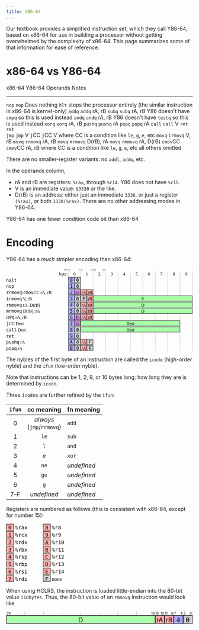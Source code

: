 ```yaml
---
title: Y86-64
...
```


Our textbook provides a simplified instruction set, which they call Y86-64, based on x86-64 for use in building a processor without getting overwhelmed by the complexity of x86-64.
This page summarizes some of that information for ease of reference.

# x86-64 vs Y86-64

x86-64      Y86-64      Operands    Notes
-------     -------     ---------   -----------------
`nop`       `nop`                   Does nothing
            `hlt`                   stops the processor entirely (the similar instruction in x86-64 is kernel-only)
`addq`      `addq`      rA, rB
`subq`      `subq`      rA, rB      Y86 doesn't have `cmpq` so this is used instead
`andq`      `andq`      rA, rB      Y86 doesn't have `testq` so this is used instead
`xorq`      `xorq`      rA, rB
`pushq`     `pushq`     rA
`popq`      `popq`      rA
`call`      `call`      V
`ret`       `ret`       
`jmp`       `jmp`       V
`j`CC       `j`CC       V           where CC is a condition like `le`, `g`, `e`, etc
`movq`      `irmovq`    V, rB
`movq`      `rrmovq`    rA, rB
`movq`      `mrmovq`    D(rB), rA
`movq`      `rmmovq`    rA, D(rB)
`cmov`CC    `cmov`CC    rA, rB      where CC is a condition like `le`, `g`, `e`, etc
all others  omitted

There are no smaller-register variants: no `addl`, `addw`, etc.

In the operands column,

- rA and rB are registers: `%rax`, through `%r14`. Y86 does not have `%r15`.
- V is an immediate value: `$3330` or the like.
- D(rB) is an address:
    either just an immediate `3330`,
    or just a register `(%rax)`,
    or both `3330(%rax)`.
    There are no other addressing modes in Y86-64.

Y86-64 has one fewer condition code bit than x86-64

# Encoding

Y86-64 has a *much* simpler encoding than x86-64:

<svg viewBox="0 -10 601 270" font-family="serif" font-size="14" style="max-width:42.9em">
<g font-size="8">
<text x="198" y="0" text-anchor="end">bit:</text>
<text x="201" y="0" text-anchor="start">0</text>
<text x="239" y="0" text-anchor="end">7</text>
<text x="241" y="0" text-anchor="start">8</text>
<text x="279" y="0" text-anchor="end">15</text>
<text x="281" y="0" text-anchor="start">16</text>
<text x="319" y="0" text-anchor="end">23</text>
</g>
<text x="198" y="16" text-anchor="end">byte:</text>
<text x="220" y="16" text-anchor="middle">0</text>
<text x="260" y="16" text-anchor="middle">1</text>
<text x="300" y="16" text-anchor="middle">2</text>
<text x="340" y="16" text-anchor="middle">3</text>
<text x="380" y="16" text-anchor="middle">4</text>
<text x="420" y="16" text-anchor="middle">5</text>
<text x="460" y="16" text-anchor="middle">6</text>
<text x="500" y="16" text-anchor="middle">7</text>
<text x="540" y="16" text-anchor="middle">8</text>
<text x="580" y="16" text-anchor="middle">9</text>
<path fill="none" stroke="black" stroke-width="0.25" d="M 200,0 v 260 M 240,0 v 260 M 280,0 v 260 M 320,0 v 260 M 360,0 v 260 M 400,0 v 260 M 440,0 v 260 M 480,0 v 260 M 520,0 v 260 M 560,0 v 260 M 600,0 v 260"/>
<g transform="translate(0,20)">
<rect x="200.5" y="1.5" width="19.5" height="17" fill="#aaf" stroke="black"/>
<rect x="220" y="1.5" width="19.5" height="17" fill="#ccc" stroke="black"/>
<text x="0" y="16" font-family="monospace">halt</text>
<text x="210" y="16" text-anchor="middle" font-family="monospace">0</text>
<text x="230" y="16" text-anchor="middle" font-family="monospace">0</text>
</g>
<g transform="translate(0,40)">
<rect x="200.5" y="1.5" width="19.5" height="17" fill="#aaf" stroke="black"/>
<rect x="220" y="1.5" width="19.5" height="17" fill="#ccc" stroke="black"/>
<text x="0" y="16" font-family="monospace">nop</text>
<text x="210" y="16" text-anchor="middle" font-family="monospace">1</text>
<text x="230" y="16" text-anchor="middle" font-family="monospace">0</text>
</g>
<g transform="translate(0,60)">
<rect x="200.5" y="1.5" width="19.5" height="17" fill="#aaf" stroke="black"/>
<rect x="220" y="1.5" width="19.5" height="17" fill="#c8c" stroke="black"/>
<rect x="240" y="1.5" width="19.5" height="17" fill="#faa" stroke="black"/>
<rect x="260" y="1.5" width="19.5" height="17" fill="#faa" stroke="black"/>
<text x="0" y="16"><tspan font-family="monospace">rrmovq</tspan>/<tspan font-family="monospace">cmov</tspan>CC rA, rB</text>
<text x="210" y="16" text-anchor="middle" font-family="monospace">2</text>
<text x="230" y="16" text-anchor="middle">cc</text>
<text x="250" y="16" text-anchor="middle">rA</text>
<text x="270" y="16" text-anchor="middle">rB</text>
</g>
<g transform="translate(0,80)">
<rect x="200.5" y="1.5" width="19.5" height="17" fill="#aaf" stroke="black"/>
<rect x="220" y="1.5" width="19.5" height="17" fill="#ccc" stroke="black"/>
<rect x="240" y="1.5" width="19.5" height="17" fill="#ccc" stroke="black"/>
<rect x="260" y="1.5" width="19.5" height="17" fill="#faa" stroke="black"/>
<rect x="280" y="1.5" width="319.5" height="17" fill="#afa" stroke="black"/>
<text x="0" y="16"><tspan font-family="monospace">irmovq</tspan> V, rB</text>
<text x="210" y="16" text-anchor="middle" font-family="monospace">3</text>
<text x="230" y="16" text-anchor="middle" font-family="monospace">0</text>
<text x="250" y="16" text-anchor="middle" font-family="monospace">F</text>
<text x="270" y="16" text-anchor="middle">rB</text>
<text x="440" y="16" text-anchor="middle">V</text>
</g>
<g transform="translate(0,100)">
<rect x="200.5" y="1.5" width="19.5" height="17" fill="#aaf" stroke="black"/>
<rect x="220" y="1.5" width="19.5" height="17" fill="#ccc" stroke="black"/>
<rect x="240" y="1.5" width="19.5" height="17" fill="#faa" stroke="black"/>
<rect x="260" y="1.5" width="19.5" height="17" fill="#faa" stroke="black"/>
<rect x="280" y="1.5" width="319.5" height="17" fill="#afa" stroke="black"/>
<text x="0" y="16"><tspan font-family="monospace">rmmovq</tspan> rA, D(rB)</text>
<text x="210" y="16" text-anchor="middle" font-family="monospace">4</text>
<text x="230" y="16" text-anchor="middle" font-family="monospace">0</text>
<text x="250" y="16" text-anchor="middle">rA</text>
<text x="270" y="16" text-anchor="middle">rB</text>
<text x="440" y="16" text-anchor="middle">D</text>
</g>
<g transform="translate(0,120)">
<rect x="200.5" y="1.5" width="19.5" height="17" fill="#aaf" stroke="black"/>
<rect x="220" y="1.5" width="19.5" height="17" fill="#ccc" stroke="black"/>
<rect x="240" y="1.5" width="19.5" height="17" fill="#faa" stroke="black"/>
<rect x="260" y="1.5" width="19.5" height="17" fill="#faa" stroke="black"/>
<rect x="280" y="1.5" width="319.5" height="17" fill="#afa" stroke="black"/>
<text x="0" y="16"><tspan font-family="monospace">mrmovq</tspan> D(rB), rA</text>
<text x="210" y="16" text-anchor="middle" font-family="monospace">5</text>
<text x="230" y="16" text-anchor="middle" font-family="monospace">0</text>
<text x="250" y="16" text-anchor="middle">rA</text>
<text x="270" y="16" text-anchor="middle">rB</text>
<text x="440" y="16" text-anchor="middle">D</text>
</g>
<g transform="translate(0,140)">
<rect x="200.5" y="1.5" width="19.5" height="17" fill="#aaf" stroke="black"/>
<rect x="220" y="1.5" width="19.5" height="17" fill="#c8c" stroke="black"/>
<rect x="240" y="1.5" width="19.5" height="17" fill="#faa" stroke="black"/>
<rect x="260" y="1.5" width="19.5" height="17" fill="#faa" stroke="black"/>
<text x="0" y="16">OP<tspan font-family="monospace">q</tspan> rA, rB</text>
<text x="210" y="16" text-anchor="middle" font-family="monospace">6</text>
<text x="230" y="16" text-anchor="middle">fn</text>
<text x="250" y="16" text-anchor="middle">rA</text>
<text x="270" y="16" text-anchor="middle">rB</text>
</g>
<g transform="translate(0,160)">
<rect x="200.5" y="1.5" width="19.5" height="17" fill="#aaf" stroke="black"/>
<rect x="220" y="1.5" width="19.5" height="17" fill="#c8c" stroke="black"/>
<rect x="240" y="1.5" width="319.5" height="17" fill="#afa" stroke="black"/>
<text x="0" y="16"><tspan font-family="monospace">j</tspan>CC Dest</text>
<text x="210" y="16" text-anchor="middle" font-family="monospace">7</text>
<text x="230" y="16" text-anchor="middle">cc</text>
<text x="400" y="16" text-anchor="middle">Dest</text>
</g>
<g transform="translate(0,180)">
<rect x="200.5" y="1.5" width="19.5" height="17" fill="#aaf" stroke="black"/>
<rect x="220" y="1.5" width="19.5" height="17" fill="#ccc" stroke="black"/>
<rect x="240" y="1.5" width="319.5" height="17" fill="#afa" stroke="black"/>
<text x="0" y="16"><tspan font-family="monospace">call</tspan> Dest</text>
<text x="210" y="16" text-anchor="middle" font-family="monospace">8</text>
<text x="230" y="16" text-anchor="middle" font-family="monospace">0</text>
<text x="400" y="16" text-anchor="middle">Dest</text>
</g>
<g transform="translate(0,200)">
<rect x="200.5" y="1.5" width="19.5" height="17" fill="#aaf" stroke="black"/>
<rect x="220" y="1.5" width="19.5" height="17" fill="#ccc" stroke="black"/>
<text x="0" y="16" font-family="monospace">ret</text>
<text x="210" y="16" text-anchor="middle" font-family="monospace">9</text>
<text x="230" y="16" text-anchor="middle" font-family="monospace">0</text>
</g>
<g transform="translate(0,220)">
<rect x="200.5" y="1.5" width="19.5" height="17" fill="#aaf" stroke="black"/>
<rect x="220" y="1.5" width="19.5" height="17" fill="#ccc" stroke="black"/>
<rect x="240" y="1.5" width="19.5" height="17" fill="#faa" stroke="black"/>
<rect x="260" y="1.5" width="19.5" height="17" fill="#ccc" stroke="black"/>
<text x="0" y="16"><tspan font-family="monospace">pushq</tspan> rA</text>
<text x="210" y="16" text-anchor="middle" font-family="monospace">A</text>
<text x="230" y="16" text-anchor="middle" font-family="monospace">0</text>
<text x="250" y="16" text-anchor="middle">rA</text>
<text x="270" y="16" text-anchor="middle" font-family="monospace">F</text>
</g>
<g transform="translate(0,240)">
<rect x="200.5" y="1.5" width="19.5" height="17" fill="#aaf" stroke="black"/>
<rect x="220" y="1.5" width="19.5" height="17" fill="#ccc" stroke="black"/>
<rect x="240" y="1.5" width="19.5" height="17" fill="#faa" stroke="black"/>
<rect x="260" y="1.5" width="19.5" height="17" fill="#ccc" stroke="black"/>
<text x="0" y="16"><tspan font-family="monospace">popq</tspan> rA</text>
<text x="210" y="16" text-anchor="middle" font-family="monospace">B</text>
<text x="230" y="16" text-anchor="middle" font-family="monospace">0</text>
<text x="250" y="16" text-anchor="middle">rA</text>
<text x="270" y="16" text-anchor="middle" font-family="monospace">F</text>
</g>
</svg>

The nybles of the first byte of an instruction are called the `icode` (high-order nyble) and the `ifun` (low-order nyble).

Note that instructions can be 1, 2, 9, or 10 bytes long; how long they are is determined by `icode`.

Three `icode`s are further refined by the `ifun`:

| `ifun` | cc meaning | fn meaning |
|:-----:|:----------:|:-----------|
| 0 | *always*<br/>(`jmp`/`rrmovq`) | `add` |
| 1 | `le` | `sub` |
| 2 | `l`  | `and` |
| 3 | `e`  | `xor` |
| 4 | `ne` | *undefined* |
| 5 | `ge` | *undefined* |
| 6 | `g`  | *undefined* |
|7–F| *undefined*  | *undefined*  |

Registers are numbered as follows (this is consistent with x86-64, except for number 15):

<svg viewBox="0 20 200 160" font-family="monospace" font-size="14" style="max-width:14.2em">
<g transform="translate(0,20)">
<rect x="0.5" y="1.5" width="19.5" height="17" fill="#faa" stroke="black"/>
<text x="10" y="16" text-anchor="middle">0</text>
<text x="24" y="16">%rax</text>
</g>
<g transform="translate(0,40)">
<rect x="0.5" y="1.5" width="19.5" height="17" fill="#faa" stroke="black"/>
<text x="10" y="16" text-anchor="middle">1</text>
<text x="24" y="16">%rcx</text>
</g>
<g transform="translate(0,60)">
<rect x="0.5" y="1.5" width="19.5" height="17" fill="#faa" stroke="black"/>
<text x="10" y="16" text-anchor="middle">2</text>
<text x="24" y="16">%rdx</text>
</g>
<g transform="translate(0,80)">
<rect x="0.5" y="1.5" width="19.5" height="17" fill="#faa" stroke="black"/>
<text x="10" y="16" text-anchor="middle">3</text>
<text x="24" y="16">%rbx</text>
</g>
<g transform="translate(0,100)">
<rect x="0.5" y="1.5" width="19.5" height="17" fill="#faa" stroke="black"/>
<text x="10" y="16" text-anchor="middle">4</text>
<text x="24" y="16">%rsp</text>
</g>
<g transform="translate(0,120)">
<rect x="0.5" y="1.5" width="19.5" height="17" fill="#faa" stroke="black"/>
<text x="10" y="16" text-anchor="middle">5</text>
<text x="24" y="16">%rbp</text>
</g>
<g transform="translate(0,140)">
<rect x="0.5" y="1.5" width="19.5" height="17" fill="#faa" stroke="black"/>
<text x="10" y="16" text-anchor="middle">6</text>
<text x="24" y="16">%rsi</text>
</g>
<g transform="translate(0,160)">
<rect x="0.5" y="1.5" width="19.5" height="17" fill="#faa" stroke="black"/>
<text x="10" y="16" text-anchor="middle">7</text>
<text x="24" y="16">%rdi</text>
</g>
<g transform="translate(100,20)">
<rect x="0.5" y="1.5" width="19.5" height="17" fill="#faa" stroke="black"/>
<text x="10" y="16" text-anchor="middle">8</text>
<text x="24" y="16">%r8</text>
</g>
<g transform="translate(100,40)">
<rect x="0.5" y="1.5" width="19.5" height="17" fill="#faa" stroke="black"/>
<text x="10" y="16" text-anchor="middle">9</text>
<text x="24" y="16">%r9</text>
</g>
<g transform="translate(100,60)">
<rect x="0.5" y="1.5" width="19.5" height="17" fill="#faa" stroke="black"/>
<text x="10" y="16" text-anchor="middle">A</text>
<text x="24" y="16">%r10</text>
</g>
<g transform="translate(100,80)">
<rect x="0.5" y="1.5" width="19.5" height="17" fill="#faa" stroke="black"/>
<text x="10" y="16" text-anchor="middle">B</text>
<text x="24" y="16">%r11</text>
</g>
<g transform="translate(100,100)">
<rect x="0.5" y="1.5" width="19.5" height="17" fill="#faa" stroke="black"/>
<text x="10" y="16" text-anchor="middle">C</text>
<text x="24" y="16">%r12</text>
</g>
<g transform="translate(100,120)">
<rect x="0.5" y="1.5" width="19.5" height="17" fill="#faa" stroke="black"/>
<text x="10" y="16" text-anchor="middle">D</text>
<text x="24" y="16">%r13</text>
</g>
<g transform="translate(100,140)">
<rect x="0.5" y="1.5" width="19.5" height="17" fill="#faa" stroke="black"/>
<text x="10" y="16" text-anchor="middle">E</text>
<text x="24" y="16">%r14</text>
</g>
<g transform="translate(100,160)">
<rect x="0.5" y="1.5" width="19.5" height="17" fill="#ccc" stroke="black"/>
<text x="10" y="16" text-anchor="middle">F</text>
<text x="24" y="16" font-family="serif">none</text>
</g>
</svg>

When using HCLRS, the instruction is loaded little-endian into the 80-bit value `i10bytes`.
Thus, the 80-bit value of an `rmmovq` instruction would look like

<svg viewBox="0 0 401 27" style="max-width:42.9em">
<g transform="translate(0,-10)" font-size="7">
<text x="399" y="16" text-anchor="end">0</text>
<text x="381" y="16" text-anchor="start">3</text>
<text x="379" y="16" text-anchor="end">4</text>
<text x="361" y="16" text-anchor="start">7</text>
<text x="359" y="16" text-anchor="end">8</text>
<text x="341" y="16" text-anchor="start">11</text>
<text x="339" y="16" text-anchor="end">12</text>
<text x="321" y="16" text-anchor="start">15</text>
<text x="319" y="16" text-anchor="end">16</text>
<text x="1" y="16" text-anchor="start">79</text>
<path fill="none" stroke="black" stroke-width="0.25" d="M 0,0 v 20 M 40,0 v 20 M 80,0 v 20 M 120,0 v 20 M 160,0 v 20 M 200,0 v 20 M 240,0 v 20 M 280,0 v 20 M 320,0 v 20 M 360,0 v 20 M 400,0 v 20"/>
</g>
<g transform="translate(0,7)" font-size="14">
<rect x="360.5" y="1.5" width="19.5" height="17" fill="#aaf" stroke="black"/>
<rect x="380.5" y="1.5" width="19.5" height="17" fill="#ccc" stroke="black"/>
<rect x="320.5" y="1.5" width="19.5" height="17" fill="#faa" stroke="black"/>
<rect x="340.5" y="1.5" width="19.5" height="17" fill="#faa" stroke="black"/>
<rect x="0.5" y="1.5" width="319.5" height="17" fill="#afa" stroke="black"/>
<text x="370" y="16" text-anchor="middle" font-family="monospace">4</text>
<text x="390" y="16" text-anchor="middle" font-family="monospace">0</text>
<text x="330" y="16" text-anchor="middle">rA</text>
<text x="350" y="16" text-anchor="middle">rB</text>
<text x="160" y="16" text-anchor="middle">D</text>
</g>
</svg>
